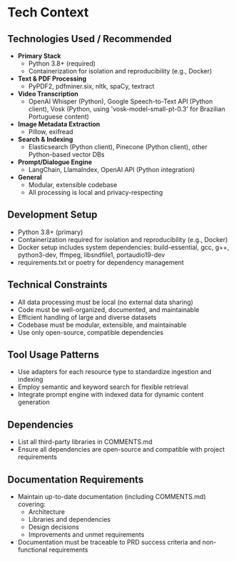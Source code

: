 # Tech Context

## Technologies Used / Recommended

- **Primary Stack**
  - Python 3.8+ (required)
  - Containerization for isolation and reproducibility (e.g., Docker)
- **Text & PDF Processing**
  - PyPDF2, pdfminer.six, nltk, spaCy, textract
- **Video Transcription**
  - OpenAI Whisper (Python), Google Speech-to-Text API (Python client), Vosk (Python, using 'vosk-model-small-pt-0.3'
    for Brazilian Portuguese content)
- **Image Metadata Extraction**
  - Pillow, exifread
- **Search & Indexing**
  - Elasticsearch (Python client), Pinecone (Python client), other Python-based vector DBs
- **Prompt/Dialogue Engine**
  - LangChain, LlamaIndex, OpenAI API (Python integration)
- **General**
  - Modular, extensible codebase
  - All processing is local and privacy-respecting

## Development Setup

- Python 3.8+ (primary)
- Containerization required for isolation and reproducibility (e.g., Docker)
- Docker setup includes system dependencies: build-essential, gcc, g++, python3-dev, ffmpeg, libsndfile1,
  portaudio19-dev
- requirements.txt or poetry for dependency management

## Technical Constraints

- All data processing must be local (no external data sharing)
- Code must be well-organized, documented, and maintainable
- Efficient handling of large and diverse datasets
- Codebase must be modular, extensible, and maintainable
- Use only open-source, compatible dependencies

## Tool Usage Patterns

- Use adapters for each resource type to standardize ingestion and indexing
- Employ semantic and keyword search for flexible retrieval
- Integrate prompt engine with indexed data for dynamic content generation

## Dependencies

- List all third-party libraries in COMMENTS.md
- Ensure all dependencies are open-source and compatible with project requirements

## Documentation Requirements

- Maintain up-to-date documentation (including COMMENTS.md) covering:
  - Architecture
  - Libraries and dependencies
  - Design decisions
  - Improvements and unmet requirements
- Documentation must be traceable to PRD success criteria and non-functional requirements
